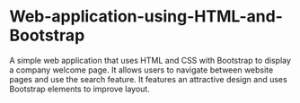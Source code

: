 # Web-application-using-HTML-and-Bootstrap
A simple web application that uses HTML and CSS with Bootstrap to display a company welcome page. It allows users to navigate between website pages and use the search feature. It features an attractive design and uses Bootstrap elements to improve layout.
